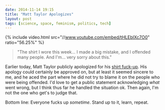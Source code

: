 ```yaml
---
date: 2014-11-14 19:15
title: "Matt Taylor Apologizes"
layout: post
tags: [science, space, feminism, politics, tech]
---
```

{% include video.html src="//www.youtube.com/embed/tHLEbIXc7O0" ratio="56.25%" %}

>"The shirt I wore this week… I made a big mistake, and I offended many people. And I'm… very sorry about this."

Earlier today, Matt Taylor publicly apologized for his [shirt fuck-up][]. His apology could certainly be approved on, but at least it seemed sincere to me, and he aced the part where he did not try to blame it on the people who were being offended. I'd love to get a public statement acknowledging *what* went wrong, but I think thus far he handled the situation ok. Then again, I'm not the one who get's to judge that.

Bottom line: Everyone fucks up *sometime*. Stand up to it, learn, repeat.


[shirt fuck-up]: http://acid.pink/2014-11-12-on-matt-taylors-shirt/
